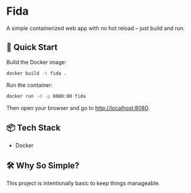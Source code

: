 # Fida

A simple containerized web app with no hot reload – just build and run.

## 🚀 Quick Start

Build the Docker image:

```bash
docker build -t fida .
```

Run the container:

```bash
docker run -d -p 8080:80 fida
```

Then open your browser and go to [http://localhost:8080](http://localhost:8080).

## 📦 Tech Stack

- Docker

## 🛠️ Why So Simple?

This project is intentionally basic to keep things manageable.
